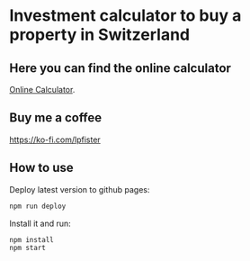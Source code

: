 # Investment calculator to buy a property in Switzerland

## Here you can find the online calculator

[Online Calculator](https://lpfister.github.io/realestate_calculator).

## Buy me a coffee 
https://ko-fi.com/lpfister

## How to use

Deploy latest version to github pages:

```sh
npm run deploy
```

Install it and run:

```sh
npm install
npm start
```
